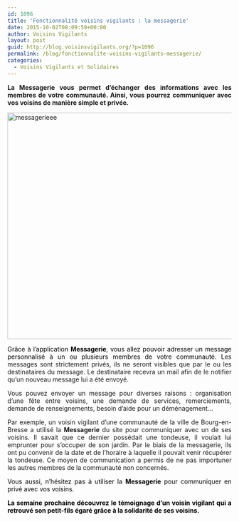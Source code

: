 ```yaml
---
id: 1096
title: 'Fonctionnalité voisins vigilants : la messagerie'
date: 2015-10-02T08:09:59+00:00
author: Voisins Vigilants
layout: post
guid: http://blog.voisinsvigilants.org/?p=1096
permalink: /blog/fonctionnalite-voisins-vigilants-messagerie/
categories:
  - Voisins Vigilants et Solidaires
---
```

<p style="text-align: justify;">
  <strong>La Messagerie vous permet d&rsquo;échanger des informations avec les membres de votre communauté. Ainsi, vous pourrez communiquer avec vos voisins de manière simple et privée.</strong>
</p>

<p style="text-align: justify;">
  <a href="./../../images/2015/09/messagerieee1.jpg"><img class="aligncenter size-full wp-image-1101" src="./../../images/2015/09/messagerieee1.jpg" alt="messagerieee" width="922" height="508" /></a>
</p>

<p style="text-align: justify;">
  <span style="color: #000000;">Grâce à l&rsquo;application <strong>Messagerie</strong>, vous allez pouvoir adresser un message personnalisé à un ou plusieurs membres de votre communauté. L</span>es messages sont strictement privés, ils ne seront visibles que par le ou les destinataires du message. Le destinataire recevra un mail afin de le notifier qu&rsquo;un nouveau message lui a été envoyé.
</p>

<p style="text-align: justify;">
  Vous pouvez envoyer un message pour diverses raisons : organisation d&rsquo;une fête entre voisins, une demande de services, remerciements, demande de renseignements, besoin d&rsquo;aide pour un déménagement&#8230;
</p>

<p style="text-align: justify;">
  Par exemple, un voisin vigilant d&rsquo;une communauté de la ville de Bourg-en-Bresse a utilisé la <strong>Messagerie</strong> du site pour communiquer avec un de ses voisins. Il savait que ce dernier possédait une tondeuse, il voulait lui emprunter pour s&rsquo;occuper de son jardin. Par le biais de la messagerie, ils ont pu convenir de la date et de l&rsquo;horaire à laquelle il pouvait venir récupérer la tondeuse. Ce moyen de communication a permis de ne pas importuner les autres membres de la communauté non concernés.
</p>

<p style="color: #000000; text-align: justify;">
  Vous aussi, n&rsquo;hésitez pas à utiliser la <strong>Messagerie</strong> pour communiquer en privé avec vos voisins.
</p>

<p style="color: #000000; text-align: justify;">
  <span style="font-weight: inherit; font-style: inherit;"><strong style="font-style: inherit;">La semaine prochaine découvrez le témoignage d’un voisin vigilant qui a retrouvé son petit-fils égaré grâce à la solidarité de ses voisins.</strong></span>
</p>
